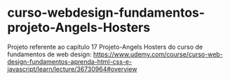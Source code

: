 # curso-webdesign-fundamentos-projeto-Angels-Hosters
Projeto referente ao capítulo 17 Projeto-Angels Hosters  do curso de fundamentos de web design: https://www.udemy.com/course/curso-web-design-fundamentos-aprenda-html-css-e-javascript/learn/lecture/36730964#overview
